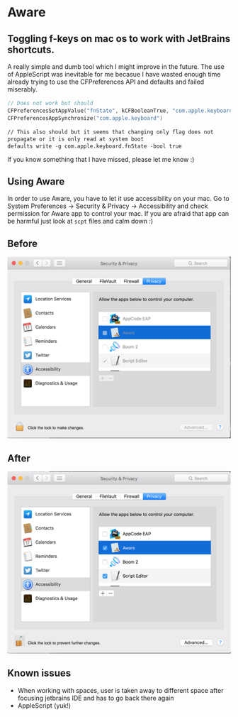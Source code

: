 # Aware
## Toggling f-keys on mac os to work with JetBrains shortcuts. 

A really simple and dumb tool which I might improve in the future. The use of AppleScript was inevitable for me becasue I have wasted enough time already trying to use the CFPreferences API and defaults and failed miserably. 
``` Swift
// Does not work but should
CFPreferencesSetAppValue("fnState", kCFBooleanTrue, "com.apple.keyboard")
CFPreferencesAppSynchronize("com.apple.keyboard")
```

```
// This also should but it seems that changing only flag does not propagate or it is only read at system boot
defaults write -g com.apple.keyboard.fnState -bool true
```

If you know something that I have missed, please let me know :)

## Using Aware
In order to use Aware, you have to let it use accessibility on your mac. 
Go to System Preferences -> Security & Privacy -> Accessibility and check permission for Aware app to control your mac.
If you are afraid that app can be harmful just look at ``` scpt ``` files and calm down :)

## Before
![alt text](https://github.com/ninjazoete/Aware/blob/master/Docs/Before.png)
## After
![alt text](https://github.com/ninjazoete/Aware/blob/master/Docs/After.png)

## Known issues
- When working with spaces, user is taken away to different space after focusing jetbrains IDE and has to go back there again
- AppleScript (yuk!)
